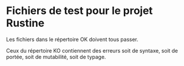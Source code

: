 # Fichiers de test pour le projet Rustine

Les fichiers dans le répertoire OK doivent tous passer.

Ceux du répertoire KO contiennent des erreurs soit de syntaxe, 
soit de portée, soit de mutabilité, soit de typage.
